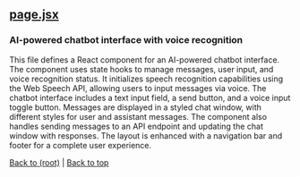 ## [page.jsx](page.jsx)

### AI-powered chatbot interface with voice recognition

This file defines a React component for an AI-powered chatbot interface. The component uses state hooks to manage messages, user input, and voice recognition status. It initializes speech recognition capabilities using the Web Speech API, allowing users to input messages via voice. The chatbot interface includes a text input field, a send button, and a voice input toggle button. Messages are displayed in a styled chat window, with different styles for user and assistant messages. The component also handles sending messages to an API endpoint and updating the chat window with responses. The layout is enhanced with a navigation bar and footer for a complete user experience.

[Back to (root)](#root) | [Back to top](#table-of-contents)

